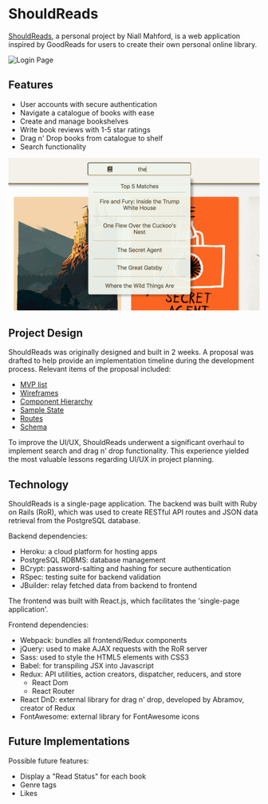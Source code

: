 # ShouldReads

[ShouldReads](https://stark-coast-59940.herokuapp.com), a personal project by Niall Mahford, is a web application inspired by GoodReads for users to create their own personal online library.

![Login Page](https://github.com/niall-m/ShouldReads/blob/master/app/assets/images/login_page.png)

## Features
- User accounts with secure authentication
- Navigate a catalogue of books with ease
- Create and manage bookshelves
- Write book reviews with 1-5 star ratings
- Drag n' Drop books from catalogue to shelf
- Search functionality

![Search Bar](https://github.com/niall-m/ShouldReads/blob/master/app/assets/images/search.png)

## Project Design

ShouldReads was originally designed and built in 2 weeks. A proposal was drafted to help provide an implementation timeline during the development process. Relevant items of the proposal included:

+ [MVP list](https://github.com/niall-m/ShouldReads/wiki/mvp-list)
+ [Wireframes](https://github.com/niall-m/ShouldReads/wiki/wireframes)
+ [Component Hierarchy](https://github.com/niall-m/ShouldReads/wiki/component-hierarchy)
+ [Sample State](https://github.com/niall-m/ShouldReads/wiki/sample-state)
+ [Routes](https://github.com/niall-m/ShouldReads/wiki/routes)
+ [Schema](https://github.com/niall-m/ShouldReads/wiki/schema)

To improve the UI/UX, ShouldReads underwent a significant overhaul to implement search and drag n' drop functionality. This experience yielded the most valuable lessons regarding UI/UX in project planning.

## Technology

ShouldReads is a single-page application. The backend was built with Ruby on Rails (RoR), which was used to create RESTful API routes and JSON data retrieval from the PostgreSQL database.

Backend dependencies:
- Heroku: a cloud platform for hosting apps
- PostgreSQL RDBMS: database management
- BCrypt: password-salting and hashing for secure authentication
- RSpec: testing suite for backend validation
- JBuilder: relay fetched data from backend to frontend

The frontend was built with React.js, which facilitates the 'single-page application'.

Frontend dependencies:
- Webpack: bundles all frontend/Redux components
- jQuery: used to make AJAX requests with the RoR server
- Sass: used to style the HTML5 elements with CSS3
- Babel: for transpiling JSX into Javascript
- Redux: API utilities, action creators, dispatcher, reducers, and store
    - React Dom
    - React Router
- React DnD: external library for drag n' drop, developed by Abramov, creator of Redux
- FontAwesome: external library for FontAwesome icons

## Future Implementations

Possible future features:
- Display a "Read Status" for each book
- Genre tags
- Likes
